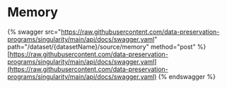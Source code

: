 # Memory

{% swagger src="https://raw.githubusercontent.com/data-preservation-programs/singularity/main/api/docs/swagger.yaml" path="/dataset/{datasetName}/source/memory" method="post" %}
[https://raw.githubusercontent.com/data-preservation-programs/singularity/main/api/docs/swagger.yaml](https://raw.githubusercontent.com/data-preservation-programs/singularity/main/api/docs/swagger.yaml)
{% endswagger %}
